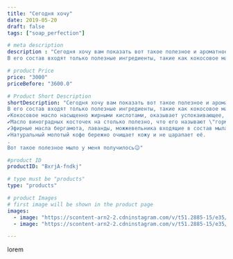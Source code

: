 ```yaml
---
title: "Сегодня хочу"
date: 2019-05-20
draft: false
tags: ["soap_perfection"]

# meta description
description : "Сегодня хочу вам показать вот такое полезное и ароматное мыло//-скраб😍
В его состав входят только полезные ингредиенты, такие как кокосовое масло, масло виногра"

# product Price
price: "3000"
priceBefore: "3600.0"

# Product Short Description
shortDescription: "Сегодня хочу вам показать вот такое полезное и ароматное мыло//-скраб😍
В его состав входят только полезные ингредиенты, такие как кокосовое масло, масло виноградной косточки, эфирные масла бергамота, лаванды, можжевельника, а так же натуральный кофе. .
✔️Кокосовое масло насыщенно жирными кислотами, оказывает успокаивающее, расслабляющее действие на человека. Является наилучшим натуральным средством для ежедневного ухода за кожей.
✔️Масло виноградных косточек на столько полезно, что его называют \"гормон молодости\", оно богато микроэлементами и витаминами, обогощает кожу и делает её здоровой.
✔️Эфирные масла бергамота, лаванды, можжевельника входящие в состав мыла, дарят аромат свежести, увлажняют кожу, и делают её бархатистой!
✔️Натуральный молотый кофе бережно очищает кожу и не царапает её.
.
Вот такое полезное мыло у меня получилось😉"

#product ID
productID: "BxrjA-fndkj"

# type must be "products"
type: "products"

# product Images
# first image will be shown in the product page
images:
  - image: "https://scontent-arn2-2.cdninstagram.com/v/t51.2885-15/e35/60360489_162933801402017_5730903806870423430_n.jpg?se=7&tp=1&_nc_ht=scontent-arn2-2.cdninstagram.com&_nc_cat=105&_nc_ohc=nc9Bys4s5owAX_xiYdY&oh=c172a251ff33361a1f6901114a612f3e&oe=606CD29F&ig_cache_key=MjA0Nzg4NDQ0Mzg0ODIzNzgyNw%3D%3D.2"
  - image: "https://scontent-arn2-2.cdninstagram.com/v/t51.2885-15/e35/61251867_682824075480024_3626400410859265860_n.jpg?se=7&tp=1&_nc_ht=scontent-arn2-2.cdninstagram.com&_nc_cat=100&_nc_ohc=0iC2vEYn8RwAX91lXXf&oh=ee7bd430768cc5f7597723f088de61af&oe=6069C19F&ig_cache_key=MjA0Nzg4NDQ0Mzg2NDg2NzQ4OA%3D%3D.2"

---
```

lorem
